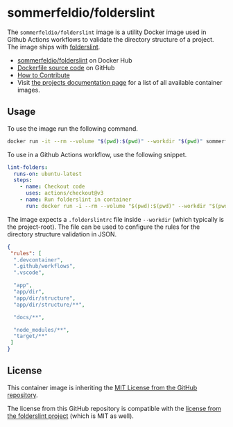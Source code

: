 # sommerfeldio/folderslint

The `sommerfeldio/folderslint` image is a utility Docker image used in Github Actions workflows to validate the directory structure of a project. The image ships with [folderslint](https://www.npmjs.com/package/folderslint).

- [sommerfeldio/folderslint](https://hub.docker.com/r/sommerfeldio/folderslint) on Docker Hub
- [Dockerfile source code](https://github.com/sommerfeld-io/container-images/tree/main/components/folderslint) on GitHub
- [How to Contribute](https://github.com/sommerfeld-io/.github/blob/main/docs/contribute.md)
- Visit [the projects documentation page](https://sommerfeld-io.github.io/container-images) for a list of all available container images.

## Usage

To use the image run the following command.

```bash
docker run -it --rm --volume "$(pwd):$(pwd)" --workdir "$(pwd)" sommerfeldio/folderslint:latest
```

To use in a Github Actions workflow, use the following snippet.

```yaml
lint-folders:
  runs-on: ubuntu-latest
  steps:
    - name: Checkout code
      uses: actions/checkout@v3
    - name: Run folderslint in container
      run: docker run -i --rm --volume "$(pwd):$(pwd)" --workdir "$(pwd)" sommerfeldio/folderslint:latest
```

The image expects a `.folderslintrc` file inside `--workdir` (which typically is the project-root). The file can be used to configure the rules for the directory structure validation in JSON.

```json
{
 "rules": [
  ".devcontainer",
  ".github/workflows",
  ".vscode",

  "app",
  "app/dir",
  "app/dir/structure",
  "app/dir/structure/**",

  "docs/**",

  "node_modules/**",
  "target/**"
 ]
}
```

## License

This container image is inheriting the [MIT License from the GitHub repository](https://sommerfeld-io.github.io/container-images/about/license).

The license from this GitHub repository is compatible with the [license from the folderslint project](https://github.com/denisraslov/folderslint/blob/master/LICENSE) (which is MIT as well).
